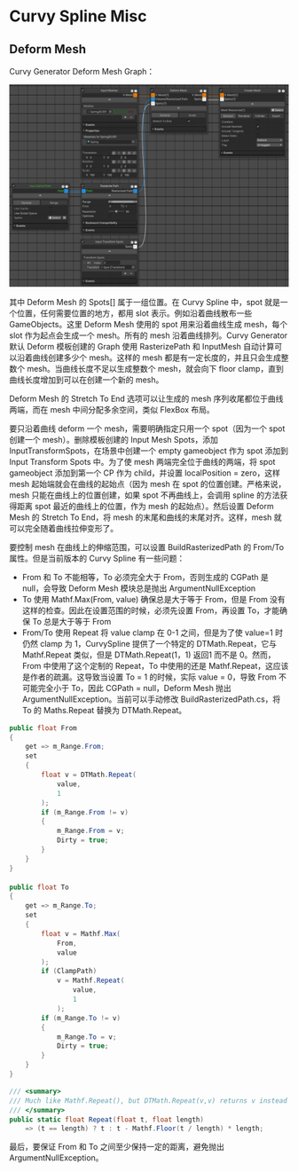 # Curvy Spline Misc

## Deform Mesh

Curvy Generator Deform Mesh Graph：

![CG_DeforMesh](Image/CG_DeforMesh.png)

其中 Deform Mesh 的 Spots[] 属于一组位置。在 Curvy Spline 中，spot 就是一个位置，任何需要位置的地方，都用 slot 表示。例如沿着曲线散布一些 GameObjects。这里 Deform Mesh 使用的 spot 用来沿着曲线生成 mesh，每个 slot 作为起点会生成一个 mesh。所有的 mesh 沿着曲线排列。Curvy Generator 默认 Deform 模板创建的 Graph 使用 RasterizePath 和 InputMesh 自动计算可以沿着曲线创建多少个 mesh。这样的 mesh 都是有一定长度的，并且只会生成整数个 mesh。当曲线长度不足以生成整数个 mesh，就会向下 floor clamp，直到曲线长度增加到可以在创建一个新的 mesh。

Deform Mesh 的 Stretch To End 选项可以让生成的 mesh 序列收尾都位于曲线两端，而在 mesh 中间分配多余空间，类似 FlexBox 布局。

要只沿着曲线 deform 一个 mesh，需要明确指定只用一个 spot（因为一个 spot 创建一个 mesh）。删除模板创建的 Input Mesh Spots，添加 InputTransformSpots，在场景中创建一个 empty gameobject 作为 spot 添加到 Input Transform Spots 中。为了使 mesh 两端完全位于曲线的两端，将 spot gameobject 添加到第一个 CP 作为 child，并设置 localPosition = zero，这样 mesh 起始端就会在曲线的起始点（因为 mesh 在 spot 的位置创建。严格来说，mesh 只能在曲线上的位置创建，如果 spot 不再曲线上，会调用 spline 的方法获得距离 spot 最近的曲线上的位置，作为 mesh 的起始点）。然后设置 Deform Mesh 的 Stretch To End，将 mesh 的末尾和曲线的末尾对齐。这样，mesh 就可以完全随着曲线拉伸变形了。

要控制 mesh 在曲线上的伸缩范围，可以设置 BuildRasterizedPath 的 From/To 属性。但是当前版本的 Curvy Spline 有一些问题：

- From 和 To 不能相等，To 必须完全大于 From，否则生成的 CGPath 是 null，会导致 Deform Mesh 模块总是抛出 ArgumentNullException
- To 使用 Mathf.Max(From, value) 确保总是大于等于 From，但是 From 没有这样的检查。因此在设置范围的时候，必须先设置 From，再设置 To，才能确保 To 总是大于等于 From
- From/To 使用 Repeat 将 value clamp 在 0-1 之间，但是为了使 value=1 时仍然 clamp 为 1，CurvySpline 提供了一个特定的 DTMath.Repeat，它与 Mathf.Repeat 类似，但是 DTMath.Repeat(1，1) 返回1 而不是 0。然而，From 中使用了这个定制的 Repeat，To 中使用的还是 Mathf.Repeat，这应该是作者的疏漏。这导致当设置 To = 1 的时候，实际 value = 0，导致 From 不可能完全小于 To，因此 CGPath = null，Deform Mesh 抛出 ArgumentNullException。当前可以手动修改 BuildRasterizedPath.cs，将 To 的 Maths.Repeat 替换为 DTMath.Repeat。


```C#
public float From
{
    get => m_Range.From;
    set
    {
        float v = DTMath.Repeat(
            value,
            1
        );
        if (m_Range.From != v)
        {
            m_Range.From = v;
            Dirty = true;
        }
    }
}

public float To
{
    get => m_Range.To;
    set
    {
        float v = Mathf.Max(
            From,
            value
        );
        if (ClampPath)
            v = Mathf.Repeat(
                value,
                1
            );
        if (m_Range.To != v)
        {
            m_Range.To = v;
            Dirty = true;
        }
    }
}
```

```C#
/// <summary>
/// Much like Mathf.Repeat(), but DTMath.Repeat(v,v) returns v instead of 0
/// </summary>
public static float Repeat(float t, float length)
    => (t == length) ? t : t - Mathf.Floor(t / length) * length;
```

最后，要保证 From 和 To 之间至少保持一定的距离，避免抛出 ArgumentNullException。

